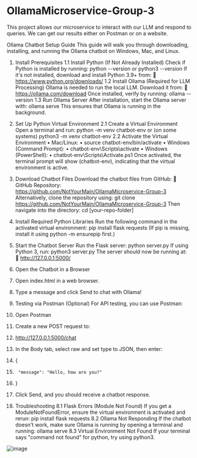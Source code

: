 # OllamaMicroservice-Group-3
This project allows our microservice to interact with our LLM and respond to queries. We can get our results either on Postman or on a website.


Ollama Chatbot Setup Guide
This guide will walk you through downloading, installing, and running the Ollama chatbot on Windows, Mac, and Linux.
 
1. Install Prerequisites
1.1 Install Python (If Not Already Installed)
Check if Python is installed by running:
python --version
or
python3 --version
If it's not installed, download and install Python 3.9+ from:
🔗 https://www.python.org/downloads/
1.2 Install Ollama (Required for LLM Processing)
Ollama is needed to run the local LLM. Download it from:
🔗 https://ollama.com/download
Once installed, verify by running:
ollama --version
1.3 Run Ollama Server
After installation, start the Ollama server with:
ollama serve
This ensures that Ollama is running in the background.
 
2. Set Up Python Virtual Environment
2.1 Create a Virtual Environment
Open a terminal and run:
python -m venv chatbot-env
or (on some systems)
python3 -m venv chatbot-env
2.2 Activate the Virtual Environment
•	Mac/Linux: 
•	source chatbot-env/bin/activate
•	Windows (Command Prompt): 
•	chatbot-env\Scripts\activate
•	Windows (PowerShell): 
•	chatbot-env\Scripts\Activate.ps1
Once activated, the terminal prompt will show (chatbot-env), indicating that the virtual environment is active.
 
3. Download Chatbot Files
Download the chatbot files from GitHub:
📌 GitHub Repository: https://github.com/NotYourMain/OllamaMicroservice-Group-3 
Alternatively, clone the repository using:
git clone https://github.com/NotYourMain/OllamaMicroservice-Group-3
Then navigate into the directory:
cd [your-repo-folder]
 
4. Install Required Python Libraries
Run the following command in the activated virtual environment:
pip install flask requests
(If pip is missing, install it using python -m ensurepip first.)
 
5. Start the Chatbot Server
Run the Flask server:
python server.py
If using Python 3, run:
python3 server.py
The server should now be running at:
📍 http://127.0.0.1:5000/
 
6. Open the Chatbot in a Browser
1.	Open index.html in a web browser.
2.	Type a message and click Send to chat with Ollama!
 
7. Testing via Postman (Optional)
For API testing, you can use Postman:
1.	Open Postman
2.	Create a new POST request to: 
3.	http://127.0.0.1:5000/chat
4.	In the Body tab, select raw and set type to JSON, then enter: 
5.	{
6.	    "message": "Hello, how are you?"
7.	}
8.	Click Send, and you should receive a chatbot response.
 
8. Troubleshooting
8.1 Flask Errors (Module Not Found)
If you get a ModuleNotFoundError, ensure the virtual environment is activated and rerun:
pip install flask requests
8.2 Ollama Not Responding
If the chatbot doesn't work, make sure Ollama is running by opening a terminal and running:
ollama serve
8.3 Virtual Environment Not Found
If your terminal says "command not found" for python, try using python3.

![image](https://github.com/user-attachments/assets/7a2f5fd1-930c-477e-bb43-29f41acff1fe)
